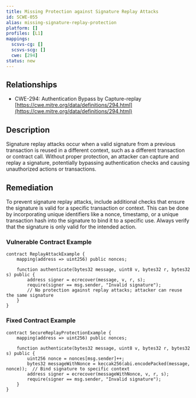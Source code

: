 ```yaml
---
title: Missing Protection against Signature Replay Attacks
id: SCWE-055
alias: missing-signature-replay-protection
platform: []
profiles: [L1]
mappings:
  scsvs-cg: []
  scsvs-scg: []
  cwe: [294]
status: new
---
```


## Relationships  
- CWE-294: Authentication Bypass by Capture-replay  
  [https://cwe.mitre.org/data/definitions/294.html](https://cwe.mitre.org/data/definitions/294.html)  

## Description
Signature replay attacks occur when a valid signature from a previous transaction is reused in a different context, such as a different transaction or contract call. Without proper protection, an attacker can capture and replay a signature, potentially bypassing authentication checks and causing unauthorized actions or transactions.

## Remediation
To prevent signature replay attacks, include additional checks that ensure the signature is valid for a specific transaction or context. This can be done by incorporating unique identifiers like a nonce, timestamp, or a unique transaction hash into the signature to bind it to a specific use. Always verify that the signature is only valid for the intended action.

### Vulnerable Contract Example
```solidity
contract ReplayAttackExample {
    mapping(address => uint256) public nonces;

    function authenticate(bytes32 message, uint8 v, bytes32 r, bytes32 s) public {
        address signer = ecrecover(message, v, r, s);
        require(signer == msg.sender, "Invalid signature");
        // No protection against replay attacks; attacker can reuse the same signature
    }
}
```

### Fixed Contract Example
```solidity
contract SecureReplayProtectionExample {
    mapping(address => uint256) public nonces;

    function authenticate(bytes32 message, uint8 v, bytes32 r, bytes32 s) public {
        uint256 nonce = nonces[msg.sender]++;
        bytes32 messageWithNonce = keccak256(abi.encodePacked(message, nonce));  // Bind signature to specific context
        address signer = ecrecover(messageWithNonce, v, r, s);
        require(signer == msg.sender, "Invalid signature");
    }
}
```